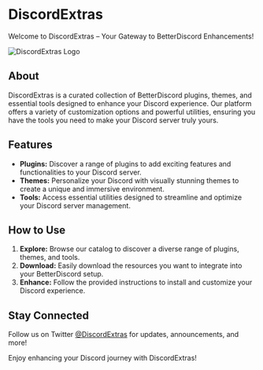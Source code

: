 # DiscordExtras

Welcome to DiscordExtras – Your Gateway to BetterDiscord Enhancements!

![DiscordExtras Logo](https://github.com/discordextras/.github/assets/63515814/f58d2e42-7052-442e-81ef-1dce105501d9)



## About

DiscordExtras is a curated collection of BetterDiscord plugins, themes, and essential tools designed to enhance your Discord experience. Our platform offers a variety of customization options and powerful utilities, ensuring you have the tools you need to make your Discord server truly yours.

## Features

- **Plugins:** Discover a range of plugins to add exciting features and functionalities to your Discord server.
- **Themes:** Personalize your Discord with visually stunning themes to create a unique and immersive environment.
- **Tools:** Access essential utilities designed to streamline and optimize your Discord server management.

## How to Use

1. **Explore:** Browse our catalog to discover a diverse range of plugins, themes, and tools.
2. **Download:** Easily download the resources you want to integrate into your BetterDiscord setup.
3. **Enhance:** Follow the provided instructions to install and customize your Discord experience.

## Stay Connected

Follow us on Twitter [@DiscordExtras](https://twitter.com/DiscordExtras) for updates, announcements, and more!

Enjoy enhancing your Discord journey with DiscordExtras!

